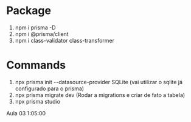 # Package
1. npm i prisma -D
2. npm i @prisma/client
3. npm i class-validator class-transformer

# Commands
1. npx prisma init --datasource-provider SQLite (vai utilizar o sqlite já configurado para o prisma)
2. npx prisma migrate dev (Rodar a migrations e criar de fato a tabela)
3. npx prisma studio

Aula 03
1:05:00